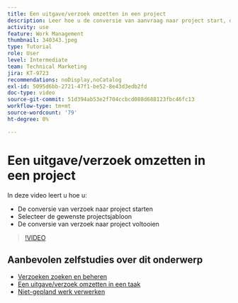 ```yaml
---
title: Een uitgave/verzoek omzetten in een project
description: Leer hoe u de conversie van aanvraag naar project start, de juiste projectsjabloon selecteert en de conversie voltooit.
activity: use
feature: Work Management
thumbnail: 340343.jpeg
type: Tutorial
role: User
level: Intermediate
team: Technical Marketing
jira: KT-9723
recommendations: noDisplay,noCatalog
exl-id: 5095d6bb-2721-47f1-be52-8e43d3edb2fd
doc-type: video
source-git-commit: 51d394ab53e2f704ccbcd088d688123fbc46fc13
workflow-type: tm+mt
source-wordcount: '79'
ht-degree: 0%

---
```


# Een uitgave/verzoek omzetten in een project

In deze video leert u hoe u:

* De conversie van verzoek naar project starten
* Selecteer de gewenste projectsjabloon
* De conversie van verzoek naar project voltooien

>[!VIDEO](https://video.tv.adobe.com/v/340343/?quality=12&learn=on)


## Aanbevolen zelfstudies over dit onderwerp

* [Verzoeken zoeken en beheren](/help/manage-work/issues-requests/find-requests.md)
* [Een uitgave/verzoek omzetten in een taak](/help/manage-work/issues-requests/convert-issues-to-other-work-items.md)
* [Niet-gepland werk verwerken](/help/manage-work/issues-requests/handle-unplanned-work.md)

